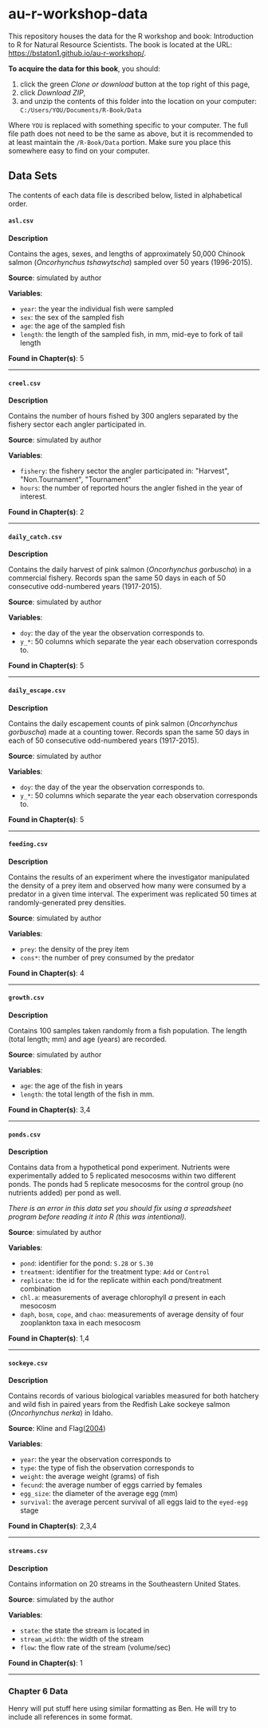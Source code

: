 # au-r-workshop-data

This repository houses the data for the R workshop and book: Introduction to R for Natural Resource Scientists. The book is located at the URL: <https://bstaton1.github.io/au-r-workshop/>.

**To acquire the data for this book**, you should:

  1.  click the green _Clone or download_ button at the top right of this page,
  2.  click _Download ZIP_,
  3.  and unzip the contents of this folder into the location on your computer: `C:/Users/YOU/Documents/R-Book/Data`
  
Where `YOU` is replaced with something specific to your computer. The full file path does not need to be the same as above, but it is recommended to at least maintain the `/R-Book/Data` portion. Make sure you place this somewhere easy to find on your computer.

## Data Sets

The contents of each data file is described below, listed in alphabetical order.

#### `asl.csv`

**Description**

Contains the ages, sexes, and lengths of approximately 50,000 Chinook salmon (_Oncorhynchus tshawytscha_) sampled over 50 years (1996-2015).

**Source**: simulated by author

**Variables**:

*  `year`: the year the individual fish were sampled
*  `sex`: the sex of the sampled fish
*  `age`: the age of the sampled fish
*  `length`: the length of the sampled fish, in mm, mid-eye to fork of tail length

**Found in Chapter(s)**: 5

---

#### `creel.csv`

**Description**

Contains the number of hours fished by 300 anglers separated by the fishery sector each angler participated in.

**Source**: simulated by author

**Variables**:

*  `fishery`: the fishery sector the angler participated in: "Harvest", "Non.Tournament", "Tournament"
*  `hours`: the number of reported hours the angler fished in the year of interest.

**Found in Chapter(s)**: 2

---

#### `daily_catch.csv`

**Description**

Contains the daily harvest of pink salmon (_Oncorhynchus gorbuscha_) in a commercial fishery. Records span the same 50 days in each of 50 consecutive odd-numbered years (1917-2015).

**Source**: simulated by author

**Variables**:

*  `doy`: the day of the year the observation corresponds to.
*  `y_*`: 50 columns which separate the year each observation corresponds to.

**Found in Chapter(s)**: 5

---

#### `daily_escape.csv`

**Description**

Contains the daily escapement counts of pink salmon (_Oncorhynchus gorbuscha_) made at a counting tower. Records span the same 50 days in each of 50 consecutive odd-numbered years (1917-2015).

**Source**: simulated by author

**Variables**:

*  `doy`: the day of the year the observation corresponds to.
*  `y_*`: 50 columns which separate the year each observation corresponds to.

**Found in Chapter(s)**: 5

---

#### `feeding.csv`

**Description**

Contains the results of an experiment where the investigator manipulated the density of a prey item and observed how many were consumed by a predator in a given time interval. The experiment was replicated 50 times at randomly-generated prey densities. 

**Source**: simulated by author

**Variables**:

*  `prey`: the density of the prey item
*  `cons*`: the number of prey consumed by the predator

**Found in Chapter(s)**: 4

---

#### `growth.csv`

**Description**

Contains 100 samples taken randomly from a fish population. The length (total length; mm) and age (years) are recorded.

**Source**: simulated by author

**Variables**:

*  `age`: the age of the fish in years
*  `length`: the total length of the fish in mm.

**Found in Chapter(s)**: 3,4

---

#### `ponds.csv`

**Description**

Contains data from a hypothetical pond experiment. Nutrients were experimentally added to 5 replicated mesocosms within two different ponds. The ponds had 5 replicate mesocosms for the control group (no nutrients added) per pond as well.

_There is an error in this data set you should fix using a spreadsheet program before reading it into R (this was intentional)._

**Source**: simulated by author

**Variables**:

*  `pond`: identifier for the pond: `S.28` or `S.30`
*  `treatment`: identifier for the treatment type: `Add` or `Control`
*  `replicate`: the id for the replicate within each pond/treatment combination
*  `chl.a`: measurements of average chlorophyll _a_ present in each mesocosm
*  `daph`, `bosm`, `cope`, and `chao`: measurements of average density of four zooplankton taxa in each mesocosm

**Found in Chapter(s)**: 1,4

---

#### `sockeye.csv`

**Description**

Contains records of various biological variables measured for both hatchery and wild fish in paired years from the Redfish Lake sockeye salmon (_Oncorhynchus nerka_) in Idaho. 

**Source**: Kline and Flag([2004](https://bstaton1.github.io/au-r-workshop/ch2.html#ref-sockeye-cite))

**Variables**:

*  `year`: the year the observation corresponds to
*  `type`: the type of fish the observation corresponds to
*  `weight`: the average weight (grams) of fish
*  `fecund`: the average number of eggs carried by females
*  `egg_size`: the diameter of the average egg (mm)
*  `survival`: the average percent survival of all eggs laid to the `eyed-egg` stage

**Found in Chapter(s)**: 2,3,4

---

#### `streams.csv`

**Description**

Contains information on 20 streams in the Southeastern United States.

**Source**: simulated by the author

**Variables**:

*  `state`: the state the stream is located in
*  `stream_width`: the width of the stream
*  `flow`: the flow rate of the stream (volume/sec)

**Found in Chapter(s)**: 1

---

### Chapter 6 Data

Henry will put stuff here using similar formatting as Ben. He will try to include all references in some format. 

